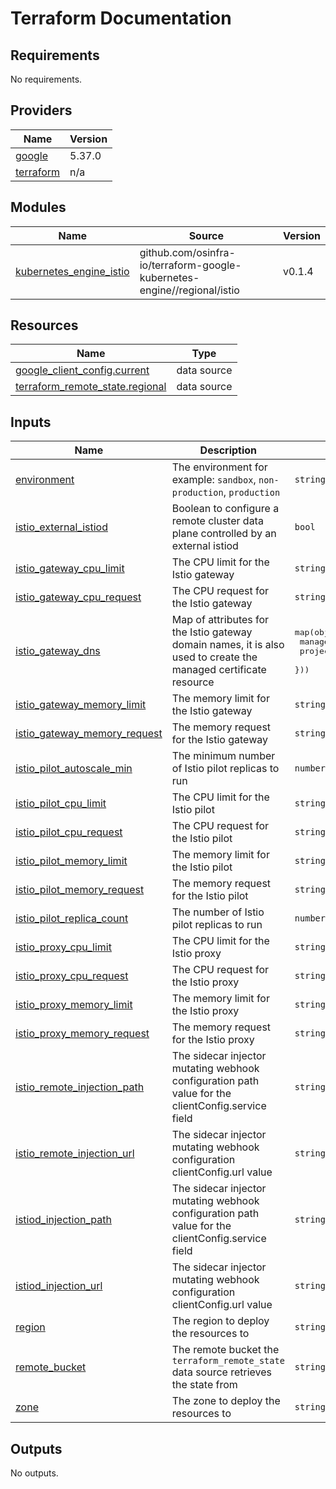 # Terraform Documentation

<!-- BEGINNING OF PRE-COMMIT-TERRAFORM DOCS HOOK -->
## Requirements

No requirements.

## Providers

| Name | Version |
|------|---------|
| <a name="provider_google"></a> [google](#provider\_google) | 5.37.0 |
| <a name="provider_terraform"></a> [terraform](#provider\_terraform) | n/a |

## Modules

| Name | Source | Version |
|------|--------|---------|
| <a name="module_kubernetes_engine_istio"></a> [kubernetes\_engine\_istio](#module\_kubernetes\_engine\_istio) | github.com/osinfra-io/terraform-google-kubernetes-engine//regional/istio | v0.1.4 |

## Resources

| Name | Type |
|------|------|
| [google_client_config.current](https://registry.terraform.io/providers/hashicorp/google/latest/docs/data-sources/client_config) | data source |
| [terraform_remote_state.regional](https://registry.terraform.io/providers/hashicorp/terraform/latest/docs/data-sources/remote_state) | data source |

## Inputs

| Name | Description | Type | Default | Required |
|------|-------------|------|---------|:--------:|
| <a name="input_environment"></a> [environment](#input\_environment) | The environment for example: `sandbox`, `non-production`, `production` | `string` | `"sandbox"` | no |
| <a name="input_istio_external_istiod"></a> [istio\_external\_istiod](#input\_istio\_external\_istiod) | Boolean to configure a remote cluster data plane controlled by an external istiod | `bool` | `false` | no |
| <a name="input_istio_gateway_cpu_limit"></a> [istio\_gateway\_cpu\_limit](#input\_istio\_gateway\_cpu\_limit) | The CPU limit for the Istio gateway | `string` | `"2000m"` | no |
| <a name="input_istio_gateway_cpu_request"></a> [istio\_gateway\_cpu\_request](#input\_istio\_gateway\_cpu\_request) | The CPU request for the Istio gateway | `string` | `"100m"` | no |
| <a name="input_istio_gateway_dns"></a> [istio\_gateway\_dns](#input\_istio\_gateway\_dns) | Map of attributes for the Istio gateway domain names, it is also used to create the managed certificate resource | <pre>map(object({<br>    managed_zone = string<br>    project      = string<br>  }))</pre> | `{}` | no |
| <a name="input_istio_gateway_memory_limit"></a> [istio\_gateway\_memory\_limit](#input\_istio\_gateway\_memory\_limit) | The memory limit for the Istio gateway | `string` | `"1024Mi"` | no |
| <a name="input_istio_gateway_memory_request"></a> [istio\_gateway\_memory\_request](#input\_istio\_gateway\_memory\_request) | The memory request for the Istio gateway | `string` | `"128Mi"` | no |
| <a name="input_istio_pilot_autoscale_min"></a> [istio\_pilot\_autoscale\_min](#input\_istio\_pilot\_autoscale\_min) | The minimum number of Istio pilot replicas to run | `number` | `1` | no |
| <a name="input_istio_pilot_cpu_limit"></a> [istio\_pilot\_cpu\_limit](#input\_istio\_pilot\_cpu\_limit) | The CPU limit for the Istio pilot | `string` | `"1000m"` | no |
| <a name="input_istio_pilot_cpu_request"></a> [istio\_pilot\_cpu\_request](#input\_istio\_pilot\_cpu\_request) | The CPU request for the Istio pilot | `string` | `"500m"` | no |
| <a name="input_istio_pilot_memory_limit"></a> [istio\_pilot\_memory\_limit](#input\_istio\_pilot\_memory\_limit) | The memory limit for the Istio pilot | `string` | `"4096Mi"` | no |
| <a name="input_istio_pilot_memory_request"></a> [istio\_pilot\_memory\_request](#input\_istio\_pilot\_memory\_request) | The memory request for the Istio pilot | `string` | `"2048Mi"` | no |
| <a name="input_istio_pilot_replica_count"></a> [istio\_pilot\_replica\_count](#input\_istio\_pilot\_replica\_count) | The number of Istio pilot replicas to run | `number` | `1` | no |
| <a name="input_istio_proxy_cpu_limit"></a> [istio\_proxy\_cpu\_limit](#input\_istio\_proxy\_cpu\_limit) | The CPU limit for the Istio proxy | `string` | `"2000m"` | no |
| <a name="input_istio_proxy_cpu_request"></a> [istio\_proxy\_cpu\_request](#input\_istio\_proxy\_cpu\_request) | The CPU request for the Istio proxy | `string` | `"100m"` | no |
| <a name="input_istio_proxy_memory_limit"></a> [istio\_proxy\_memory\_limit](#input\_istio\_proxy\_memory\_limit) | The memory limit for the Istio proxy | `string` | `"1024Mi"` | no |
| <a name="input_istio_proxy_memory_request"></a> [istio\_proxy\_memory\_request](#input\_istio\_proxy\_memory\_request) | The memory request for the Istio proxy | `string` | `"128Mi"` | no |
| <a name="input_istio_remote_injection_path"></a> [istio\_remote\_injection\_path](#input\_istio\_remote\_injection\_path) | The sidecar injector mutating webhook configuration path value for the clientConfig.service field | `string` | `"/inject"` | no |
| <a name="input_istio_remote_injection_url"></a> [istio\_remote\_injection\_url](#input\_istio\_remote\_injection\_url) | The sidecar injector mutating webhook configuration clientConfig.url value | `string` | `""` | no |
| <a name="input_istiod_injection_path"></a> [istiod\_injection\_path](#input\_istiod\_injection\_path) | The sidecar injector mutating webhook configuration path value for the clientConfig.service field | `string` | `"/inject"` | no |
| <a name="input_istiod_injection_url"></a> [istiod\_injection\_url](#input\_istiod\_injection\_url) | The sidecar injector mutating webhook configuration clientConfig.url value | `string` | `""` | no |
| <a name="input_region"></a> [region](#input\_region) | The region to deploy the resources to | `string` | n/a | yes |
| <a name="input_remote_bucket"></a> [remote\_bucket](#input\_remote\_bucket) | The remote bucket the `terraform_remote_state` data source retrieves the state from | `string` | n/a | yes |
| <a name="input_zone"></a> [zone](#input\_zone) | The zone to deploy the resources to | `string` | n/a | yes |

## Outputs

No outputs.
<!-- END OF PRE-COMMIT-TERRAFORM DOCS HOOK -->
